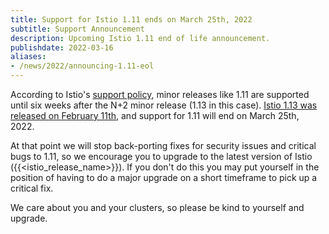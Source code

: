 ```yaml
---
title: Support for Istio 1.11 ends on March 25th, 2022
subtitle: Support Announcement
description: Upcoming Istio 1.11 end of life announcement.
publishdate: 2022-03-16
aliases:
- /news/2022/announcing-1.11-eol
---
```


According to Istio's [support policy](/pt-br/docs/releases/supported-releases#supported-releases/), minor releases like 1.11 are supported until six weeks after the N+2 minor release (1.13 in this case). [Istio 1.13 was released on February 11th](/pt-br/news/releases/1.13.x/announcing-1.13/), and support for 1.11 will end on March 25th, 2022.

At that point we will stop back-porting fixes for security issues and critical bugs to 1.11, so we encourage you to upgrade to the latest version of Istio ({{<istio_release_name>}}). If you don't do this you may put yourself in the position of having to do a major upgrade on a short timeframe to pick up a critical fix.

We care about you and your clusters, so please be kind to yourself and upgrade.
